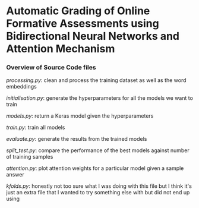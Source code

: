 # Automatic Grading of Online Formative Assessments using Bidirectional Neural Networks and Attention Mechanism

### Overview of Source Code files
_processing.py_: clean and process the training dataset as well as the word embeddings 

_initialisation.py_: generate the hyperparameters for all the models we want to train

_models.py_: return a Keras model given the hyperparameters

_train.py_: train all models

_evaluate.py_: generate the results from the trained models

_split_test.py_: compare the performance of the best models against number of training samples 

_attention.py_: plot attention weights for a particular model given a sample answer

_kfolds.py_: honestly not too sure what I was doing with this file but I think it's just an extra file that I wanted to try something else with but did not end up using
